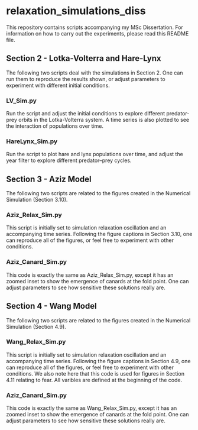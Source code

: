 # relaxation_simulations_diss
This repository contains scripts accompanying my MSc Dissertation. For information on how to carry out the experiments, please read this README file.

## Section 2 - Lotka-Volterra and Hare-Lynx
The following two scripts deal with the simulations in Section 2. One can run them to reproduce the results shown, or adjust parameters to experiment with different initial conditions.

### LV_Sim.py
Run the script and adjust the initial conditions to explore different predator-prey orbits in the Lotka-Volterra system.
A time series is also plotted to see the interaction of populations over time.

### HareLynx_Sim.py
Run the script to plot hare and lynx populations over time, and adjust the year filter to explore different predator–prey cycles.

## Section 3 - Aziz Model
The following two scripts are related to the figures created in the Numerical Simulation (Section 3.10). 

### Aziz_Relax_Sim.py
This script is initially set to simulation relaxation oscillation and an accompanying time series. Following the figure captions in Section 3.10, one can reproduce all of the figures, or feel free to experiment with other conditions. 

### Aziz_Canard_Sim.py
This code is exactly the same as Aziz_Relax_Sim.py, except it has an zoomed inset to show the emergence of canards at the fold point. One can adjust parameters to see how sensitive these solutions really are.

## Section 4 - Wang Model
The following two scripts are related to the figures created in the Numerical Simulation (Section 4.9). 

### Wang_Relax_Sim.py
This script is initially set to simulation relaxation oscillation and an accompanying time series. Following the figure captions in Section 4.9, one can reproduce all of the figures, or feel free to experiment with other conditions. 
We also note here that this code is used for figures in Section 4.11 relating to fear. 
All varibles are defined at the beginning of the code.

### Aziz_Canard_Sim.py
This code is exactly the same as Wang_Relax_Sim.py, except it has an zoomed inset to show the emergence of canards at the fold point. One can adjust parameters to see how sensitive these solutions really are.
